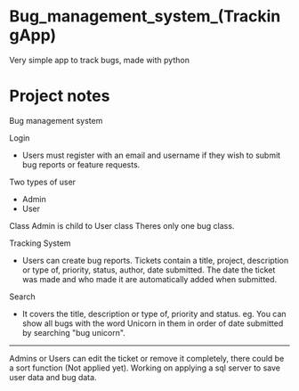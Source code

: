# Bug_management_system_(TrackingApp)
 Very simple app to track bugs, made with python

# Project notes
Bug management system

Login 

- Users must register with an email and username if they wish to submit bug reports or feature requests.

Two types of user

- Admin
- User

Class Admin is child to User class
Theres only one bug class. 

Tracking System 

- Users can create bug reports. Tickets contain a title, project, description or type of, priority, status, author, date submitted. The date the ticket was made and who made it are automatically added when submitted.

Search 

- It covers the title, description or type of, priority and status. eg. You can show all bugs with the word Unicorn in them in order of date submitted by searching "bug unicorn".

________________________________________________________________________________________________________________________

Admins or Users can edit the ticket or remove it completely, there could be a sort function (Not applied yet).
Working on applying a sql server to save user data and bug data.  